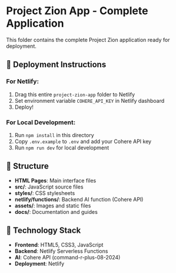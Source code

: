 # Project Zion App - Complete Application

This folder contains the complete Project Zion application ready for deployment.

## 🚀 Deployment Instructions

### For Netlify:
1. Drag this entire `project-zion-app` folder to Netlify
2. Set environment variable `COHERE_API_KEY` in Netlify dashboard
3. Deploy!

### For Local Development:
1. Run `npm install` in this directory
2. Copy `.env.example` to `.env` and add your Cohere API key
3. Run `npm run dev` for local development

## 📁 Structure

- **HTML Pages**: Main interface files
- **src/**: JavaScript source files
- **styles/**: CSS stylesheets  
- **netlify/functions/**: Backend AI function (Cohere API)
- **assets/**: Images and static files
- **docs/**: Documentation and guides

## 🔧 Technology Stack

- **Frontend**: HTML5, CSS3, JavaScript
- **Backend**: Netlify Serverless Functions
- **AI**: Cohere API (command-r-plus-08-2024)
- **Deployment**: Netlify